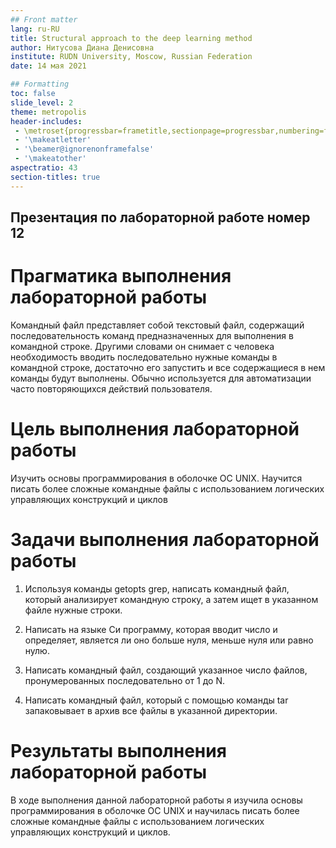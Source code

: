 ```yaml
---
## Front matter
lang: ru-RU
title: Structural approach to the deep learning method
author: Нитусова Диана Денисовна
institute: RUDN University, Moscow, Russian Federation
date: 14 мая 2021

## Formatting
toc: false
slide_level: 2
theme: metropolis
header-includes: 
 - \metroset{progressbar=frametitle,sectionpage=progressbar,numbering=fraction}
 - '\makeatletter'
 - '\beamer@ignorenonframefalse'
 - '\makeatother'
aspectratio: 43
section-titles: true
---
```


## Презентация по лабораторной работе номер 12 

# Прагматика выполнения лабораторной работы

Командный файл представляет собой текстовый файл, содержащий последовательность команд предназначенных для выполнения в командной строке. Другими словами он снимает с человека необходимость вводить последовательно нужные команды в командной строке, достаточно его запустить и все содержащиеся в нем команды будут выполнены. Обычно используется для автоматизации часто повторяющихся действий пользователя.

# Цель выполнения лабораторной работы 

Изучить основы программирования в оболочке ОС UNIX.
Научится писать более сложные командные файлы с использованием
логических управляющих конструкций и циклов

# Задачи выполнения лабораторной работы

1. Используя команды getopts grep, написать командный файл, который
анализирует командную строку, а затем ищет в указанном файле нужные строки.

2. Написать на языке Си программу, которая вводит число и определяет,
является ли оно больше нуля, меньше нуля или равно нулю.

3. Написать командный файл, создающий указанное число файлов,
пронумерованных последовательно от 1 до N.

4. Написать командный файл, который с помощью команды tar
запаковывает в архив все файлы в указанной директории.

# Результаты выполнения лабораторной работы

В ходе выполнения данной лабораторной работы я изучила
основы программирования в оболочке ОС UNIX и научилась писать более
сложные командные файлы с использованием логических управляющих
конструкций и циклов.